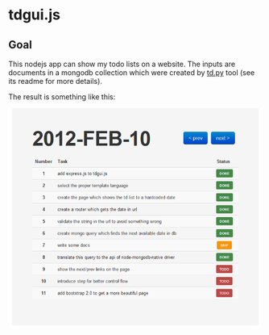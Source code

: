 tdgui.js
=====

Goal
----

This nodejs app can show my todo lists on a website. The inputs are documents in a mongodb collection which were created by [td.py] tool (see its readme for more details).


The result is something like this:

![](http://github.com/tfitos/tdgui.js/raw/master/public/td/images/tdgui_sample.png)


[td.py]: http://github.com/tfitos/td.py